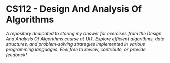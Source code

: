# CS112 - Design And Analysis Of Algorithms
_A repository dedicated to storing my answer for exercises from the Design And Analysis Of Algorithms course at UIT. Explore efficient algorithms, data structures, and problem-solving strategies implemented in various programming languages. Feel free to review, contribute, or provide feedback!_


